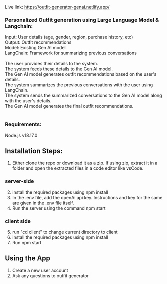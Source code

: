 Live link: https://outfit-generator-genai.netlify.app/
### Personalized Outfit generation using Large Language Model & Langchain:

Input: User details (age, gender, region, purchase history, etc)
 <br> Output: Outfit recommendations
<br>
Model: Existing Gen AI model
<br>
LangChain: Framework for summarizing previous conversations
<br><br>
The user provides their details to the system.
<br>
The system feeds these details to the Gen AI model.
<br>
The Gen AI model generates outfit recommendations based on the user's details.
<br>
The system summarizes the previous conversations with the user using LangChain.
<br>
The system sends the summarized conversations to the Gen AI model along with the user's details.
<br>
The Gen AI model generates the final outfit recommendations.
<br><br>

### Requirements:
Node.js v18.17.0

## Installation Steps:
1. Either clone the repo or download it as a zip. If using zip, extract it in a folder and open the extracted files in a code editor like vsCode.

### server-side
2. install the required packages using npm install
3. In the .env file, add the openAi api key. Instructions and key for the same are given in the .env file itself.
4. Run the server using the command npm start

### client side
5. run "cd client" to change current directory to client
6. install the required packages using npm install
7. Run npm start

## Using the App
1) Create a new user account
2) Ask any questions to outfit generator



